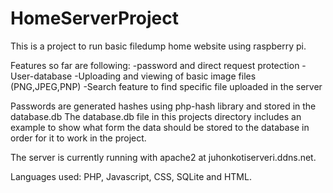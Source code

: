 # HomeServerProject

This is a project to run basic filedump home website using raspberry pi. 

Features so far are following:
-password and direct request protection
-User-database
-Uploading and viewing of basic image files (PNG,JPEG,PNP)
-Search feature to find specific file uploaded in the server

Passwords are generated hashes using php-hash library and stored in the database.db
The database.db file in this projects directory includes an example to show what form the data should be stored to the database
in order for it to work in the project. 

The server is currently running with apache2 at juhonkotiserveri.ddns.net.

Languages used: PHP, Javascript, CSS, SQLite and HTML.
